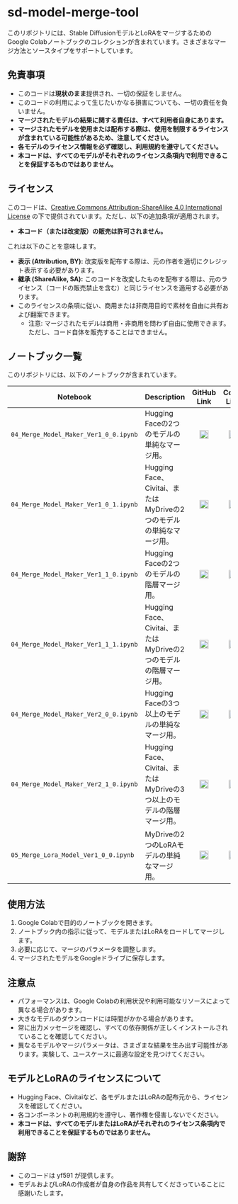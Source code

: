 # sd-model-merge-tool

このリポジトリには、Stable DiffusionモデルとLoRAをマージするためのGoogle Colabノートブックのコレクションが含まれています。さまざまなマージ方法とソースタイプをサポートしています。

## 免責事項

*   このコードは**現状のまま**提供され、一切の保証をしません。
*   このコードの利用によって生じたいかなる損害についても、一切の責任を負いません。
*   **マージされたモデルの結果に関する責任は、すべて利用者自身にあります。**
*   **マージされたモデルを使用または配布する際は、使用を制限するライセンスが含まれている可能性があるため、注意してください。**
*   **各モデルのライセンス情報を必ず確認し、利用規約を遵守してください。**
*   **本コードは、すべてのモデルがそれぞれのライセンス条項内で利用できることを保証するものではありません。**

## ライセンス

このコードは、[Creative Commons Attribution-ShareAlike 4.0 International License](https://creativecommons.org/licenses/by-sa/4.0/) の下で提供されています。ただし、以下の追加条項が適用されます。

*   **本コード（または改変版）の販売は許可されません。**

これは以下のことを意味します。

*   **表示 (Attribution, BY):**  改変版を配布する際は、元の作者を適切にクレジット表示する必要があります。
*   **継承 (ShareAlike, SA):**  このコードを改変したものを配布する際は、元のライセンス（コードの販売禁止を含む）と同じライセンスを適用する必要があります。
*   このライセンスの条項に従い、商用または非商用目的で素材を自由に共有および翻案できます。
    * 注意: マージされたモデルは商用・非商用を問わず自由に使用できます。ただし、コード自体を販売することはできません。

## ノートブック一覧

このリポジトリには、以下のノートブックが含まれています。

| Notebook                                          | Description                                                                                                | <div style="text-align: center;">GitHub Link</div>                                                                                                                              | <div style="text-align: center;">Colab Link</div>                                                                                                                                |
| ------------------------------------------------- | ---------------------------------------------------------------------------------------------------------- | ------------------------------------------------------------------------------------------------------------------------------------------------- | ------------------------------------------------------------------------------------------------------------------------------------------------- |
| `04_Merge_Model_Maker_Ver1_0_0.ipynb`           | Hugging Faceの2つのモデルの単純なマージ用。                                                        | <div style="text-align: center;">[<img src="https://github.githubassets.com/images/modules/logos_page/GitHub-Mark.png" width="20" height="20" alt="GitHub" />](https://github.com/yf591/sd-model-merge-tool/blob/main/04_Merge_Model_Maker_Ver1_0_0.ipynb)</div> | <div style="text-align: center;">[<img src="https://colab.research.google.com/img/colab_favicon_256px.png" width="20" height="20" alt="Colab" />](https://colab.research.google.com/github/yf591/sd-model-merge-tool/blob/main/04_Merge_Model_Maker_Ver1_0_0.ipynb)</div> |
| `04_Merge_Model_Maker_Ver1_0_1.ipynb`           | Hugging Face、Civitai、またはMyDriveの2つのモデルの単純なマージ用。                                | <div style="text-align: center;">[<img src="https://github.githubassets.com/images/modules/logos_page/GitHub-Mark.png" width="20" height="20" alt="GitHub" />](https://github.com/yf591/sd-model-merge-tool/blob/main/04_Merge_Model_Maker_Ver1_0_1.ipynb)</div>  | <div style="text-align: center;">[<img src="https://colab.research.google.com/img/colab_favicon_256px.png" width="20" height="20" alt="Colab" />](https://colab.research.google.com/github/yf591/sd-model-merge-tool/blob/main/04_Merge_Model_Maker_Ver1_0_1.ipynb)</div> |
| `04_Merge_Model_Maker_Ver1_1_0.ipynb`           | Hugging Faceの2つのモデルの階層マージ用。                                                         | <div style="text-align: center;">[<img src="https://github.githubassets.com/images/modules/logos_page/GitHub-Mark.png" width="20" height="20" alt="GitHub" />](https://github.com/yf591/sd-model-merge-tool/blob/main/04_Merge_Model_Maker_Ver1_1_0.ipynb)</div>  |  <div style="text-align: center;">[<img src="https://colab.research.google.com/img/colab_favicon_256px.png" width="20" height="20" alt="Colab" />](https://colab.research.google.com/github/yf591/sd-model-merge-tool/blob/main/04_Merge_Model_Maker_Ver1_1_0.ipynb)</div> |
| `04_Merge_Model_Maker_Ver1_1_1.ipynb`           | Hugging Face、Civitai、またはMyDriveの2つのモデルの階層マージ用。                                | <div style="text-align: center;">[<img src="https://github.githubassets.com/images/modules/logos_page/GitHub-Mark.png" width="20" height="20" alt="GitHub" />](https://github.com/yf591/sd-model-merge-tool/blob/main/04_Merge_Model_Maker_Ver1_1_1.ipynb)</div>  |  <div style="text-align: center;">[<img src="https://colab.research.google.com/img/colab_favicon_256px.png" width="20" height="20" alt="Colab" />](https://colab.research.google.com/github/yf591/sd-model-merge-tool/blob/main/04_Merge_Model_Maker_Ver1_1_1.ipynb)</div> |
| `04_Merge_Model_Maker_Ver2_0_0.ipynb`           | Hugging Faceの3つ以上のモデルの単純なマージ用。                                                       |  <div style="text-align: center;">[<img src="https://github.githubassets.com/images/modules/logos_page/GitHub-Mark.png" width="20" height="20" alt="GitHub" />](https://github.com/yf591/sd-model-merge-tool/blob/main/04_Merge_Model_Maker_Ver2_0_0.ipynb)</div>  |  <div style="text-align: center;">[<img src="https://colab.research.google.com/img/colab_favicon_256px.png" width="20" height="20" alt="Colab" />](https://colab.research.google.com/github/yf591/sd-model-merge-tool/blob/main/04_Merge_Model_Maker_Ver2_0_0.ipynb)</div>  |
| `04_Merge_Model_Maker_Ver2_1_0.ipynb`           | Hugging Face、Civitai、またはMyDriveの3つ以上のモデルの階層マージ用。                                 |  <div style="text-align: center;">[<img src="https://github.githubassets.com/images/modules/logos_page/GitHub-Mark.png" width="20" height="20" alt="GitHub" />](https://github.com/yf591/sd-model-merge-tool/blob/main/04_Merge_Model_Maker_Ver2_1_0.ipynb)</div>  |  <div style="text-align: center;">[<img src="https://colab.research.google.com/img/colab_favicon_256px.png" width="20" height="20" alt="Colab" />](https://colab.research.google.com/github/yf591/sd-model-merge-tool/blob/main/04_Merge_Model_Maker_Ver2_1_0.ipynb)</div>  |
| `05_Merge_Lora_Model_Ver1_0_0.ipynb`            | MyDriveの2つのLoRAモデルの単純なマージ用。                                                            |  <div style="text-align: center;">[<img src="https://github.githubassets.com/images/modules/logos_page/GitHub-Mark.png" width="20" height="20" alt="GitHub" />](https://github.com/yf591/sd-model-merge-tool/blob/main/05_Merge_Lora_Model_Ver1_0_0.ipynb)</div>   |  <div style="text-align: center;">[<img src="https://colab.research.google.com/img/colab_favicon_256px.png" width="20" height="20" alt="Colab" />](https://colab.research.google.com/github/yf591/sd-model-merge-tool/blob/main/05_Merge_Lora_Model_Ver1_0_0.ipynb)</div>  |


## 使用方法

1.  Google Colabで目的のノートブックを開きます。
2.  ノートブック内の指示に従って、モデルまたはLoRAをロードしてマージします。
3.  必要に応じて、マージのパラメータを調整します。
4.  マージされたモデルをGoogleドライブに保存します。

## 注意点

*   パフォーマンスは、Google Colabの利用状況や利用可能なリソースによって異なる場合があります。
*   大きなモデルのダウンロードには時間がかかる場合があります。
*   常に出力メッセージを確認し、すべての依存関係が正しくインストールされていることを確認してください。
*   異なるモデルやマージパラメータは、さまざまな結果を生み出す可能性があります。実験して、ユースケースに最適な設定を見つけてください。

## モデルとLoRAのライセンスについて

*   Hugging Face、Civitaiなど、各モデルまたはLoRAの配布元から、ライセンスを確認してください。
*   各コンポーネントの利用規約を遵守し、著作権を侵害しないでください。
*   **本コードは、すべてのモデルまたはLoRAがそれぞれのライセンス条項内で利用できることを保証するものではありません。**

## 謝辞

*   このコードは yf591 が提供します。
*   モデルおよびLoRAの作成者が自身の作品を共有してくださっていることに感謝いたします。
